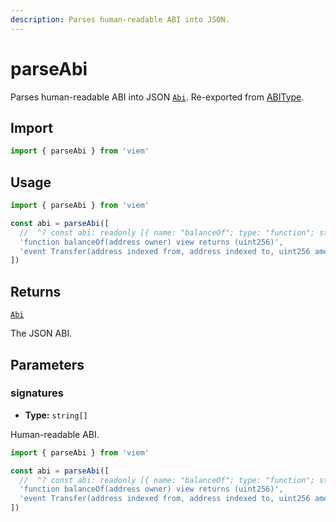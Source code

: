 ```yaml
---
description: Parses human-readable ABI into JSON.
---
```


# parseAbi

Parses human-readable ABI into JSON [`Abi`](/docs/glossary/types.html#abi). Re-exported from [ABIType](https://abitype.dev/api/human.html#parseabi-1).

## Import

```ts
import { parseAbi } from 'viem'
```

## Usage

```ts
import { parseAbi } from 'viem'

const abi = parseAbi([
  //  ^? const abi: readonly [{ name: "balanceOf"; type: "function"; stateMutability:...
  'function balanceOf(address owner) view returns (uint256)',
  'event Transfer(address indexed from, address indexed to, uint256 amount)',
])
```

## Returns

[`Abi`](/docs/glossary/types#abi)

The JSON ABI.

## Parameters

### signatures

- **Type:** `string[]`

Human-readable ABI.

```ts
import { parseAbi } from 'viem'

const abi = parseAbi([
  //  ^? const abi: readonly [{ name: "balanceOf"; type: "function"; stateMutability:...
  'function balanceOf(address owner) view returns (uint256)',
  'event Transfer(address indexed from, address indexed to, uint256 amount)',
])
```